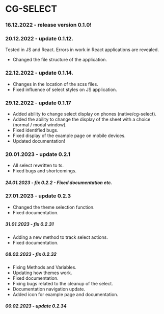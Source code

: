 # CG-SELECT

### 16.12.2022 - release version 0.1.0!

### 20.12.2022 - update 0.1.12.

Tested in JS and React. Errors in work in React applications are revealed.

- Changed the file structure of the application.

### 22.12.2022 - update 0.1.14.

- Changes in the location of the scss files.
- Fixed influence of select styles on JS application.

### 29.12.2022 - update 0.1.17

- Added ability to change select display on phones (native/cg-select).
- Added the ability to change the display of the sheet with a choice (normal / modal window).
- Fixed identified bugs.
- Fixed display of the example page on mobile devices.
- Updated documentation!

### 20.01.2023 - update 0.2.1

- All select rewritten to ts.
- Fixed bugs and shortcomings.

##### 24.01.2023 - fix 0.2.2 - Fixed documentation etc.

### 27.01.2023 - update 0.2.3

- Changed the theme selection function.
- Fixed documentation.

##### 31.01.2023 - fix 0.2.31

- Adding a new method to track select actions.
- Fixed documentation.

##### 08.02.2023 - fix 0.2.32

- Fixing Methods and Variables.
- Updating how themes work.
- Fixed documentation.
- Fixing bugs related to the cleanup of the select.
- Documentation navigation update.
- Added icon for example page and documentation.

##### 00.02.2023 - update 0.2.34
